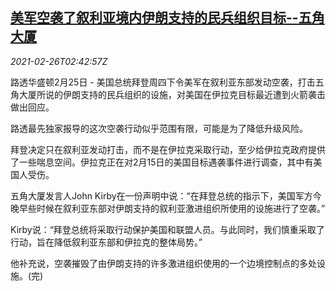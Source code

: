 <!--1614307997000-->
[美军空袭了叙利亚境内伊朗支持的民兵组织目标--五角大厦](https://cn.reuters.com/article/us-pentagon-syria-airstrike-0226-idCNKBS2AQ086)
------

<div><i>2021-02-26T02:42:57Z</i></div><p>路透华盛顿2月25日 - 美国总统拜登周四下令美军在叙利亚东部发动空袭，打击五角大厦所说的伊朗支持的民兵组织的设施，对美国在伊拉克目标最近遭到火箭袭击做出回应。</p><p>路透最先独家报导的这次空袭行动似乎范围有限，可能是为了降低升级风险。</p><p>拜登决定只在叙利亚发动打击，而不是在伊拉克采取行动，至少给伊拉克政府提供了一些喘息空间。伊拉克正在对2月15日的美国目标遇袭事件进行调查，其中有美国人受伤。</p><p>五角大厦发言人John Kirby在一份声明中说：“在拜登总统的指示下，美国军方今晚早些时候在叙利亚东部对伊朗支持的叙利亚激进组织所使用的设施进行了空袭。”</p><p>Kirby说：“拜登总统将采取行动保护美国和联盟人员。与此同时，我们慎重采取了行动，旨在降低叙利亚东部和伊拉克的整体局势。”</p><p>他补充说，空袭摧毁了由伊朗支持的许多激进组织使用的一个边境控制点的多处设施。(完)</p>
